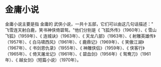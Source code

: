 # 金庸小说
金庸小说主要是指 金庸的 武侠小说，一共十五部，它们可以由这几句话描述：" 飞雪连天射白鹿，笑书神侠倚碧鸳。"他们分别是《 飞狐外传》（1960年）、《 雪山飞狐》（1959年）、《 连城诀》（1963年）、《 天龙八部》（1963年）、《 射雕英雄传》（1957年）、《 白马啸西风》（1961年）、《 鹿鼎记》（1969年）、《 笑傲江湖》（1967年）、《 书剑恩仇录》（1955年）、《 神雕侠侣》（1959年）、《 侠客行》（1965年）、《 倚天屠龙记》（1961年）、《 碧血剑》（1956年）《 鸳鸯刀》（1961年）、《 越女剑》（短篇小说）（1970年）。